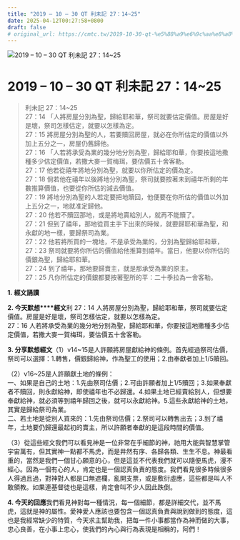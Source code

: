 ```yaml
---
title: "2019 – 10 – 30 QT 利未記 27：14~25"
date: 2025-04-12T00:27:58+0800
draft: false
# original_url: https://cmtc.tw/2019-10-30-qt-%e5%88%a9%e6%9c%aa%e8%a8%98-27%ef%bc%9a1425
---
```


![2019 – 10 – 30 QT 利未記 27：14\~25](/images/qt.jpg   "2019 – 10 – 30 QT 利未記 27：14\~25")

# 2019 – 10 – 30 QT 利未記 27：14\~25

> 利未記 27：14\~25  
> 27：14 「人將房屋分別為聖，歸給耶和華，祭司就要估定價值。房屋是好是壞，祭司怎樣估定，就要以怎樣為定。  
> 27：15 將房屋分別為聖的人，若要贖回房屋，就必在你所估定的價值以外加上五分之一，房屋仍舊歸他。  
> 27：16 「人若將承受為業的幾分地分別為聖，歸給耶和華，你要按這地撒種多少估定價值，若撒大麥一賀梅珥，要估價五十舍客勒。  
> 27：17 他若從禧年將地分別為聖，就要以你所估定的價為定。  
> 27：18 倘若他在禧年以後將地分別為聖，祭司就要按著未到禧年所剩的年數推算價值，也要從你所估的減去價值。  
> 27：19 將地分別為聖的人若定要把地贖回，他便要在你所估的價值以外加上五分之一，地就准定歸他。  
> 27：20 他若不贖回那地，或是將地賣給別人，就再不能贖了。  
> 27：21 但到了禧年，那地從買主手下出來的時候，就要歸耶和華為聖，和永獻的地一樣，要歸祭司為業。  
> 27：22 他若將所買的一塊地，不是承受為業的，分別為聖歸給耶和華，  
> 27：23 祭司就要將你所估的價值給他推算到禧年。當日，他要以你所估的價銀為聖，歸給耶和華。  
> 27：24 到了禧年，那地要歸賣主，就是那承受為業的原主。  
> 27：25 凡你所估定的價銀都要按著聖所的平：二十季拉為一舍客勒。

**1.** **經文誦讀**

**2. 今天默想****經文**利 27：14 人將房屋分別為聖，歸給耶和華，祭司就要估定價值。房屋是好是壞，祭司怎樣估定，就要以怎樣為定。  
27：16 人若將承受為業的幾分地分別為聖，歸給耶和華，你要按這地撒種多少估定價值，若撒大麥一賀梅珥，要估價五十舍客勒。

**3. 分享默想經文**（1）v14\~15是人許願將房屋獻給神的條例。首先經過祭司估價，祭司可以選擇：1.轉售，價銀歸給神，作為聖工的使用；2.由奉獻者加上1/5贖回。

（2）v16\~25是人許願獻土地的條例：  
一、如果是自己的土地：1.先由祭司估價；2.可由許願者加上1/5贖回；3.如果奉獻者不贖回，則永獻給神，即使禧年也不必歸還。4.如果土地已經賣給別人，但想要奉獻給神，就必須等到禧年歸回之後，就可以永獻給神。5.這些永獻給神的土地，其實是歸給祭司為業。  
二、若土地是從別人買來的：1.先由祭司估價；2.祭司可以轉售出去；3.到了禧年，土地要仍歸還最起初的賣主，所以許願者奉獻的是這段時間的價值。

（3）從這些經文我們可以看見神是一位非常在乎細節的神，祂用大能與智慧掌管宇宙萬有，但其實神一點都不馬虎，而是井然有序、各歸各類、生生不息。神最看重的，當然是我們一個甘心願意的心，但是這並不代表我們就可以隨便馬虎，漫不經心。因為一個有心的人，肯定也是一個認真負責的態度。我們看見很多時候很多人得過且過，對神對人都是口無遮欄，亂開支票，或是敷衍虛應，這些都是叫人不敢領教。如果連基督徒也是這樣，肯定會叫不少人因此跌倒。

**4. 今天的回應**我們看見神對每一種情況，每一個細節，都是詳細交代，並不馬虎，這就是神的屬性。愛神愛人應該也要包含一個認真負責與說到做到的態度，這也是我經常缺少的特質，今天求主幫助我，把每一件小事都當作為神而做的大事，忠心良善，在小事上忠心，使我們的內心與行為表現是相稱的，阿們！